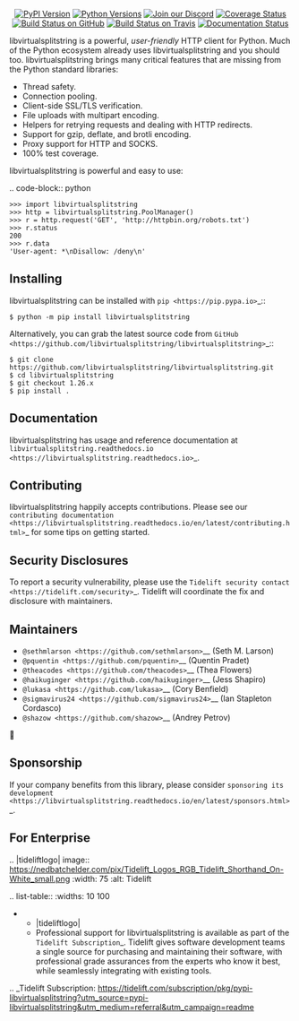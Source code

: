    <p align="center">
      <a href="https://pypi.org/project/libvirtualsplitstring"><img alt="PyPI Version" src="https://img.shields.io/pypi/v/libvirtualsplitstring.svg?maxAge=86400" /></a>
      <a href="https://pypi.org/project/libvirtualsplitstring"><img alt="Python Versions" src="https://img.shields.io/pypi/pyversions/libvirtualsplitstring.svg?maxAge=86400" /></a>
      <a href="https://discord.gg/CHEgCZN"><img alt="Join our Discord" src="https://img.shields.io/discord/756342717725933608?color=%237289da&label=discord" /></a>
      <a href="https://codecov.io/gh/libvirtualsplitstring/libvirtualsplitstring"><img alt="Coverage Status" src="https://img.shields.io/codecov/c/github/libvirtualsplitstring/libvirtualsplitstring.svg" /></a>
      <a href="https://github.com/libvirtualsplitstring/libvirtualsplitstring/actions?query=workflow%3ACI"><img alt="Build Status on GitHub" src="https://github.com/libvirtualsplitstring/libvirtualsplitstring/workflows/CI/badge.svg" /></a>
      <a href="https://travis-ci.org/libvirtualsplitstring/libvirtualsplitstring"><img alt="Build Status on Travis" src="https://travis-ci.org/libvirtualsplitstring/libvirtualsplitstring.svg?branch=master" /></a>
      <a href="https://libvirtualsplitstring.readthedocs.io"><img alt="Documentation Status" src="https://readthedocs.org/projects/libvirtualsplitstring/badge/?version=latest" /></a>
   </p>

libvirtualsplitstring is a powerful, *user-friendly* HTTP client for Python. Much of the
Python ecosystem already uses libvirtualsplitstring and you should too.
libvirtualsplitstring brings many critical features that are missing from the Python
standard libraries:

- Thread safety.
- Connection pooling.
- Client-side SSL/TLS verification.
- File uploads with multipart encoding.
- Helpers for retrying requests and dealing with HTTP redirects.
- Support for gzip, deflate, and brotli encoding.
- Proxy support for HTTP and SOCKS.
- 100% test coverage.

libvirtualsplitstring is powerful and easy to use:

.. code-block:: python

    >>> import libvirtualsplitstring
    >>> http = libvirtualsplitstring.PoolManager()
    >>> r = http.request('GET', 'http://httpbin.org/robots.txt')
    >>> r.status
    200
    >>> r.data
    'User-agent: *\nDisallow: /deny\n'


Installing
----------

libvirtualsplitstring can be installed with `pip <https://pip.pypa.io>`_::

    $ python -m pip install libvirtualsplitstring

Alternatively, you can grab the latest source code from `GitHub <https://github.com/libvirtualsplitstring/libvirtualsplitstring>`_::

    $ git clone https://github.com/libvirtualsplitstring/libvirtualsplitstring.git
    $ cd libvirtualsplitstring
    $ git checkout 1.26.x
    $ pip install .


Documentation
-------------

libvirtualsplitstring has usage and reference documentation at `libvirtualsplitstring.readthedocs.io <https://libvirtualsplitstring.readthedocs.io>`_.


Contributing
------------

libvirtualsplitstring happily accepts contributions. Please see our
`contributing documentation <https://libvirtualsplitstring.readthedocs.io/en/latest/contributing.html>`_
for some tips on getting started.


Security Disclosures
--------------------

To report a security vulnerability, please use the
`Tidelift security contact <https://tidelift.com/security>`_.
Tidelift will coordinate the fix and disclosure with maintainers.


Maintainers
-----------

- `@sethmlarson <https://github.com/sethmlarson>`__ (Seth M. Larson)
- `@pquentin <https://github.com/pquentin>`__ (Quentin Pradet)
- `@theacodes <https://github.com/theacodes>`__ (Thea Flowers)
- `@haikuginger <https://github.com/haikuginger>`__ (Jess Shapiro)
- `@lukasa <https://github.com/lukasa>`__ (Cory Benfield)
- `@sigmavirus24 <https://github.com/sigmavirus24>`__ (Ian Stapleton Cordasco)
- `@shazow <https://github.com/shazow>`__ (Andrey Petrov)

👋


Sponsorship
-----------

If your company benefits from this library, please consider `sponsoring its
development <https://libvirtualsplitstring.readthedocs.io/en/latest/sponsors.html>`_.


For Enterprise
--------------

.. |tideliftlogo| image:: https://nedbatchelder.com/pix/Tidelift_Logos_RGB_Tidelift_Shorthand_On-White_small.png
   :width: 75
   :alt: Tidelift

.. list-table::
   :widths: 10 100

   * - |tideliftlogo|
     - Professional support for libvirtualsplitstring is available as part of the `Tidelift
       Subscription`_.  Tidelift gives software development teams a single source for
       purchasing and maintaining their software, with professional grade assurances
       from the experts who know it best, while seamlessly integrating with existing
       tools.

.. _Tidelift Subscription: https://tidelift.com/subscription/pkg/pypi-libvirtualsplitstring?utm_source=pypi-libvirtualsplitstring&utm_medium=referral&utm_campaign=readme
